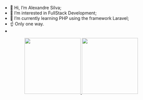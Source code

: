 - 👋 Hi, I’m Alexandre Silva;
- 👀 I’m interested in FullStack Development;
- 🌱 I’m currently learning PHP using the framework Laravel;
- ☝️  Only one way.
- 
<div align="center">
  <a href="https://github.com/Awssilva">
  <img height="180em" src="https://github-readme-stats.vercel.app/api?username=awssilva&show_icons=true&theme=dracula&include_all_commits=true&count_private=true"/>
  <img height="180em" src="https://github-readme-stats.vercel.app/api/top-langs/?username=awssilva&layout=compact&langs_count=7&theme=dracula"/>
</div>
